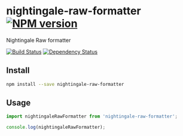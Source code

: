 # nightingale-raw-formatter [![NPM version][npm-image]][npm-url]

Nightingale Raw formatter

[![Build Status][build-status-image]][build-status-url] [![Dependency Status][daviddm-image]][daviddm-url]


## Install

```sh
npm install --save nightingale-raw-formatter
```

## Usage

```js
import nightingaleRawFormatter from 'nightingale-raw-formatter';

console.log(nightingaleRawFormatter);
```

[npm-image]: https://img.shields.io/npm/v/nightingale-raw-formatter.svg?style=flat-square
[npm-url]: https://npmjs.org/package/nightingale-raw-formatter
[daviddm-image]: https://david-dm.org/nightingalejs/nightingale-raw-formatter.svg?style=flat-square
[daviddm-url]: https://david-dm.org/nightingalejs/nightingale-raw-formatter
[build-status-image]: https://img.shields.io/circleci/project/nightingalejs/nightingale-raw-formatter/master.svg?style=flat-square
[build-status-url]: https://circleci.com/gh/nightingalejs/nightingale-raw-formatter
